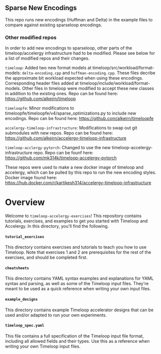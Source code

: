 ## Sparse New Encodings
This repo runs new encodings (Huffman and Delta) in the example files to compare against existing sparseloop encodings. 

### Other modified repos
In order to add new encodings to sparseloop, other parts of the timeloop/accelergy infrastructure had to be modified. Please see below for a list of modified repos and their changes.

`timeloop`: Added two new format models at timeloop/src/workload/format-models: `delta-encoding.cpp` and `huffman-encoding.cpp`. These files decribe the approximate bit workload expected when using these encodings. Corresponding header files added at timeloop/include/workload/format-models. Other files in timeloop were modified to accept these new classes in addition to the existing ones. Repo can be found here: https://github.com/alkeirn/timeloop 

`timeloopfe`: Minor modifications to timeloopfe/timeloopfe/v4/sparse_optimizations.py to include new encodings. Repo can be found here: https://github.com/alkeirn/timeloopfe

`accelergy-timeloop-infrastructure`: Modifications to swap out git submodules with new repos. Repo can be found here: https://github.com/alkeirn/accelergy-timeloop-infrastructure

`timeloop-acclergy-pytorch`: Changed to use the new timeloop-accelergy-infrastructure repo. Repo can be founf here: https://github.com/mk314k/timeloop-accelergy-pytorch

These repos were used to make a new docker image of timeloop and accelergy, which can be pulled by this repo to run the new encoding styles. Docker image found here: https://hub.docker.com/r/kartikesh314/accelergy-timeloop-infrastructure

# Overview
Welcome to `timeloop-accelergy-exercises`! This repository contains tutorials,
exercises, and examples to get you started with Timeloop and Accelergy. In this
directory, you'll find the following.

#### `tutorial_exercises`
This directory contains exercises and tutorials to teach you how to use
Timeloop. Note that exercises 1 and 2 are prerequisites for the rest of the
exercises, and should be completed first.

#### `cheatsheets`
This directory contains YAML syntax examples and explanations for YAML syntax
and parsing, as well as some of the Timeloop input files. They're meant to be
used as a quick reference when writing your own input files.

#### `example_designs`
This directory contains example Timeloop accelerator designs that can be used
and/or adapted to run your own experiments.

#### `timeloop_spec.yaml`
This file contains a full specification of the Timeloop input file format,
including all allowed fields and their types. Use this as a reference when
writing your own Timeloop input files.